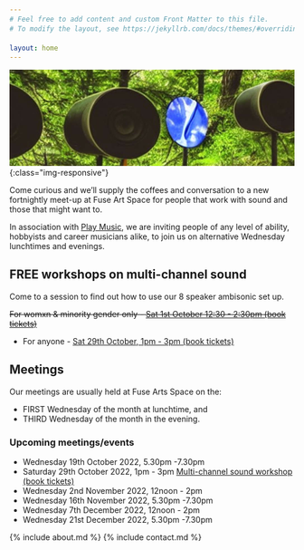 ```yaml
---
# Feel free to add content and custom Front Matter to this file.
# To modify the layout, see https://jekyllrb.com/docs/themes/#overriding-theme-defaults

layout: home
---
```

![Bradford Sound Artists](assets/images/BradfordSoundArtists_banner.jpg){:class="img-responsive"}

Come curious and we’ll supply the coffees and conversation to a new fortnightly meet-up at Fuse Art Space for people that work with sound and those that might want to.

In association with [Play Music](https://playmusicproject.org.uk/), we are inviting people of any level of ability, hobbyists and career musicians alike, to join us on alternative Wednesday lunchtimes and evenings. 

## FREE workshops on multi-channel sound

Come to a session to find out how to use our 8 speaker ambisonic set up.

~~For womxn & minority gender only - [Sat 1st October 12:30 - 2:30pm (book tickets)](https://www.skiddle.com/whats-on/Bradford/Fuse-Art-Space/Artist-Talk-Sophie-Cooper/36172261/)~~

 - For anyone - [Sat 29th October, 1pm - 3pm (book tickets)](https://www.skiddle.com/whats-on/Bradford/Fuse-Art-Space/Tech-Talk--Ben-Eyes/36172281/)

## Meetings

Our meetings are usually held at Fuse Arts Space on the:

* FIRST Wednesday of the month at lunchtime, and
* THIRD Wednesday of the month in the evening.

### Upcoming meetings/events

* Wednesday 19th October 2022, 5.30pm -7.30pm
* Saturday 29th October 2022, 1pm - 3pm [Multi-channel sound workshop (book tickets)](https://www.skiddle.com/whats-on/Bradford/Fuse-Art-Space/Tech-Talk--Ben-Eyes/36172281/)
* Wednesday 2nd November 2022, 12noon - 2pm
* Wednesday 16th November 2022, 5.30pm -7.30pm
* Wednesday 7th December 2022, 12noon - 2pm
* Wednesday 21st December 2022, 5.30pm -7.30pm



{% include about.md %}
{% include contact.md %}
